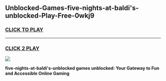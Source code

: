 
## Unblocked-Games-five-nights-at-baldi's-unblocked-Play-Free-0wkj9
<h3>
<a href="https://premium76.site?title=five-nights-at-baldi's-unblocked&ref=20M">CLICK TO PLAY</a></h3>
<hr>

<h3>
<a href="https://premium76.site?title=five-nights-at-baldi's-unblocked&ref=20M">CLICK 2 PLAY</a>
  
</h3>

<a href="https://premium76.site?title=five-nights-at-baldi's-unblocked&ref=19M"><img src="https://clearcache.store/games.png"></a>


**five-nights-at-baldi's-unblocked games unblocked: Your Gateway to Fun and Accessible Online Gaming**
